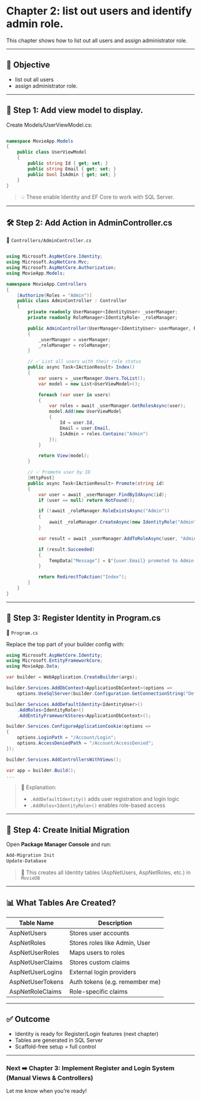 # Chapter 2: list out users and identify admin role.

This chapter shows how to list out all users and assign administrator role.

---

## 🎯 Objective
- list out all users
- assign administrator role.

---

## 🧩 Step 1: Add view model to display.

Create Models/UserViewModel.cs:

```csharp

namespace MovieApp.Models
{
    public class UserViewModel
    {
        public string Id { get; set; }
        public string Email { get; set; }
        public bool IsAdmin { get; set; }
    }
}


```

> 💡 These enable Identity and EF Core to work with SQL Server.

---

## 🛠️ Step 2: Add Action in AdminController.cs

📄 `Controllers/AdminController.cs`

```csharp

using Microsoft.AspNetCore.Identity;
using Microsoft.AspNetCore.Mvc;
using Microsoft.AspNetCore.Authorization;
using MovieApp.Models;

namespace MovieApp.Controllers
{
    [Authorize(Roles = "Admin")]
    public class AdminController : Controller
    {
        private readonly UserManager<IdentityUser> _userManager;
        private readonly RoleManager<IdentityRole> _roleManager;

        public AdminController(UserManager<IdentityUser> userManager, RoleManager<IdentityRole> roleManager)
        {
            _userManager = userManager;
            _roleManager = roleManager;
        }

        // ✅ List all users with their role status
        public async Task<IActionResult> Index()
        {
            var users = _userManager.Users.ToList();
            var model = new List<UserViewModel>();

            foreach (var user in users)
            {
                var roles = await _userManager.GetRolesAsync(user);
                model.Add(new UserViewModel
                {
                    Id = user.Id,
                    Email = user.Email,
                    IsAdmin = roles.Contains("Admin")
                });
            }

            return View(model);
        }

        // ✅ Promote user by ID
        [HttpPost]
        public async Task<IActionResult> Promote(string id)
        {
            var user = await _userManager.FindByIdAsync(id);
            if (user == null) return NotFound();

            if (!await _roleManager.RoleExistsAsync("Admin"))
            {
                await _roleManager.CreateAsync(new IdentityRole("Admin"));
            }

            var result = await _userManager.AddToRoleAsync(user, "Admin");

            if (result.Succeeded)
            {
                TempData["Message"] = $"{user.Email} promoted to Admin.";
            }

            return RedirectToAction("Index");
        }
    }
}

```

---

## 🔧 Step 3: Register Identity in Program.cs

📄 `Program.cs`

Replace the top part of your builder config with:

```csharp
using Microsoft.AspNetCore.Identity;
using Microsoft.EntityFrameworkCore;
using MovieApp.Data;

var builder = WebApplication.CreateBuilder(args);

builder.Services.AddDbContext<ApplicationDbContext>(options =>
    options.UseSqlServer(builder.Configuration.GetConnectionString("DefaultConnection")));

builder.Services.AddDefaultIdentity<IdentityUser>()
    .AddRoles<IdentityRole>()
    .AddEntityFrameworkStores<ApplicationDbContext>();

builder.Services.ConfigureApplicationCookie(options =>
{
    options.LoginPath = "/Account/Login";
    options.AccessDeniedPath = "/Account/AccessDenied";
});

builder.Services.AddControllersWithViews();

var app = builder.Build();
...
```

> 🧠 Explanation:
> - `.AddDefaultIdentity()` adds user registration and login logic
> - `.AddRoles<IdentityRole>()` enables role-based access

---

## 🧱 Step 4: Create Initial Migration

Open **Package Manager Console** and run:

```bash
Add-Migration Init
Update-Database
```

> 🧠 This creates all Identity tables (AspNetUsers, AspNetRoles, etc.) in `MovieDB`

---

## 📊 What Tables Are Created?

| Table Name             | Description                     |
|-----------------------|----------------------------------|
| AspNetUsers           | Stores user accounts             |
| AspNetRoles           | Stores roles like Admin, User    |
| AspNetUserRoles       | Maps users to roles              |
| AspNetUserClaims      | Stores custom claims             |
| AspNetUserLogins      | External login providers         |
| AspNetUserTokens      | Auth tokens (e.g. remember me)   |
| AspNetRoleClaims      | Role-specific claims             |

---

## ✅ Outcome
- Identity is ready for Register/Login features (next chapter)
- Tables are generated in SQL Server
- Scaffold-free setup = full control

---

### Next ➡️ Chapter 3: Implement Register and Login System (Manual Views & Controllers)
Let me know when you’re ready!
